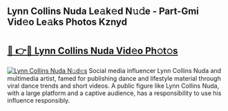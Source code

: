 ## Lynn Collins Nuda Le𝚊k𝚎d N𝚞𝚍e - Part-Gmi Vid𝚎o Le𝚊ks Photos Kznyd

# <h2><a href="http://fbcdfj.evod.top/?m=Lynn+Collins+Nuda">🔗 👉🔴 Lynn Collins Nuda Vid𝚎o Ph𝚘t𝚘s</a></h2>

[![Lynn Collins Nuda N𝚞d𝚎s](https://i.imgur.com/8V9OHl7.gif)](http://fbcdfj.evod.top/?m=Lynn+Collins+Nuda)
Social media influencer Lynn Collins Nuda and multimedia artist, famed for publishing dance and lifestyle material through viral dance trends and short videos. A public figure like Lynn Collins Nuda, with a large platform and a captive audience, has a responsibility to use his influence responsibly. 
